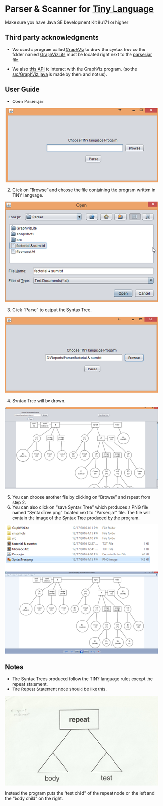 # Parser & Scanner for [Tiny Language](http://jlu.myweb.cs.uwindsor.ca/214/language.htm)

Make sure you have Java SE Development Kit 8u171 or higher

##  Third party acknowledgments
*  We used a program called [GraphViz](https://www.graphviz.org/) to draw the syntax tree so the folder named [GraphVizLite](https://github.com/AbdelrahmanAbdelrazek/Parser/tree/master/GraphVizLite) must be located right next to the [parser.jar](https://github.com/AbdelrahmanAbdelrazek/Parser/blob/master/Parser.JAR) file.

* We also [this API](https://github.com/jabbalaci/graphviz-java-api) to interact with the GraphViz program.
(so the [src/GraphViz.java](https://github.com/AbdelrahmanAbdelrazek/Parser/blob/master/src/GraphViz.java) is made by them and not us).

## User Guide
* Open Parser.jar

![](https://github.com/AbdelrahmanAbdelrazek/Parser/blob/master/images/1.png)

2. Click on “Browse” and choose the file containing the program written in TINY language.

![](https://github.com/AbdelrahmanAbdelrazek/Parser/blob/master/images/2.png)

3. Click “Parse” to output the Syntax Tree.

![](https://github.com/AbdelrahmanAbdelrazek/Parser/blob/master/images/3.png)

4. Syntax Tree will be drown.

![](https://github.com/AbdelrahmanAbdelrazek/Parser/blob/master/images/4.png)

5.	You can choose another file by clicking on “Browse” and repeat from step 2.
6.	You can also click on “save Syntax Tree” which produces a PNG file named “SyntaxTree.png” located next to “Parser.jar” file. The file will contain the image of the Syntax Tree produced by the program.

![](https://github.com/AbdelrahmanAbdelrazek/Parser/blob/master/images/5.png)
![](https://github.com/AbdelrahmanAbdelrazek/Parser/blob/master/images/6.png)

    

## Notes
*	The Syntax Trees produced follow the TINY language rules except the repeat statement.
* The Repeat Statement node should be like this.

![](https://github.com/AbdelrahmanAbdelrazek/Parser/blob/master/images/note.jpg)


  Instead the program puts the “test child” of the repeat node on the left and the “body child” on the right.

